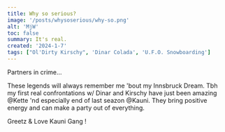 ```yaml
---
title: Why so serious?
image: '/posts/whysoserious/why-so.png'
alt: 'MjW'
toc: false
summary: It's real.
created: '2024-1-7'
tags: ["Ol'Dirty Kirschy", 'Dinar Colada', 'U.F.O. Snowboarding']
---
```


Partners in crime...

These legends will always remember me 'bout my Innsbruck Dream. Tbh my first real confrontations w/ Dinar and Kirschy have just been amazing @Kette 'nd especially end of last seazon @Kauni. They bring positive energy and can make a party out of everything.

Greetz & Love Kauni Gang !

<script>
  import { YouTube } from 'sveltekit-embed'
</script>

<YouTube youTubeId="Bo2iqIqYkTs" />
